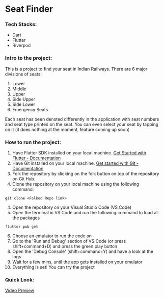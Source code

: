 # Seat Finder

### Tech Stacks:
- Dart
- Flutter
- Riverpod

### Intro to the project:

This is a project to find your seat in Indian Railways. There are 6 major divisions of seats:
1. Lower
2. Middle
3. Upper
4. Side Upper
5. Side Lower
6. Emergency Seats

Each seat has been denoted differently in the application with seat numbers and seat type printed on the seat. You can even select your seat by tapping on it (it does nothing at the moment, feature coming up soon)


### How to run the project:
1. Have Flutter SDK installed on your local machine. [Get Started with Flutter - Documentation](https://docs.flutter.dev/get-started/install)
2. Have Git installed on your local machine. [Get started with Git - Documentation](https://git-scm.com/book/en/v2/Getting-Started-Installing-Git)
3. Folk the repository by clicking on the folk button on top of the repository on Git Hub.
4. Clone the repository on your local machine using the following command:

```
git clone <Folked Repo link>
```

4. Open the repository on your Visual Studio Code (VS Code)
5. Open the terminal in VS Code and run the following command to load all the packages 

```
flutter pub get
```

6. Choose an emulator to run the code on
7. Go to the 'Run and Debug' section of VS Code (or press shift+command+D) and press the green play button
8. Open the 'Debug Console' (shift+command+Y) and have a look at the logs
9. Wait for a few mins, until the app gets installed on your emulator
10. Everything is set! You can try the project

### Quick Look:
[Video Preview](https://drive.google.com/file/d/13oQYeBnndZcTL7PbHMMOZf4hU6mqTaOg/view?usp=sharing)

